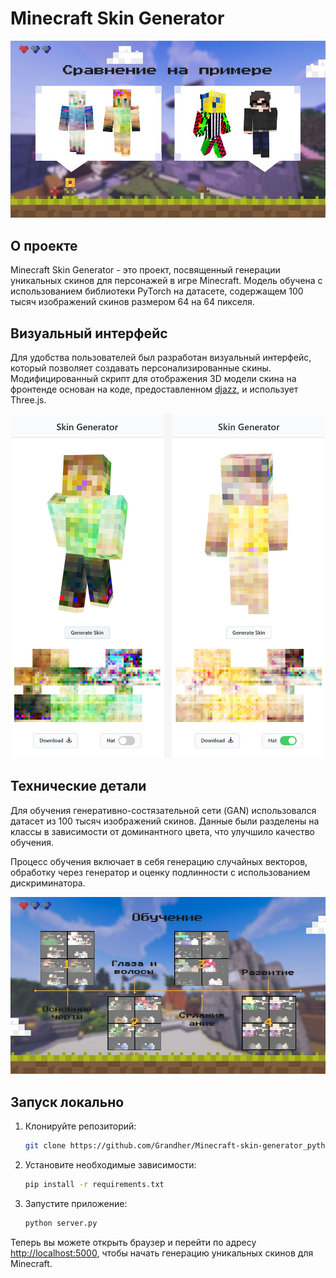 # Minecraft Skin Generator

![Minecraft Skin Generator](<demo/3.JPG>)

## О проекте

Minecraft Skin Generator - это проект, посвященный генерации уникальных скинов для персонажей в игре Minecraft. Модель обучена с использованием библиотеки PyTorch на датасете, содержащем 100 тысяч изображений скинов размером 64 на 64 пикселя.

## Визуальный интерфейс

Для удобства пользователей был разработан визуальный интерфейс, который позволяет создавать персонализированные скины. Модифицированный скрипт для отображения 3D модели скина на фронтенде основан на коде, предоставленном [djazz](https://djazz.se/apps/MinecraftSkin/), и использует Three.js. 

![Example](<demo/1.jpg>)

## Технические детали

Для обучения генеративно-состязательной сети (GAN) использовался датасет из 100 тысяч изображений скинов. Данные были разделены на классы в зависимости от доминантного цвета, что улучшило качество обучения. 

Процесс обучения включает в себя генерацию случайных векторов, обработку через генератор и оценку подлинности с использованием дискриминатора.

![Education](<demo/2.jpg>)

## Запуск локально

1. Клонируйте репозиторий:

    ```bash
    git clone https://github.com/Grandher/Minecraft-skin-generator_python
    ```

2. Установите необходимые зависимости:

    ```bash
    pip install -r requirements.txt
    ```

3. Запустите приложение:

    ```bash
    python server.py
    ```

Теперь вы можете открыть браузер и перейти по адресу [http://localhost:5000](http://localhost:5000), чтобы начать генерацию уникальных скинов для Minecraft.